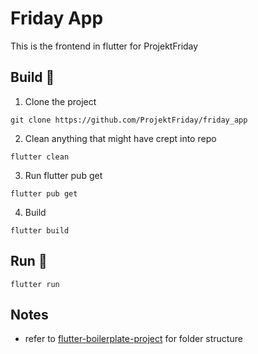 # Friday App

This is the frontend in flutter for ProjektFriday

## Build 🚀

1. Clone the project

```shell script
git clone https://github.com/ProjektFriday/friday_app
```

2. Clean anything that might have crept into repo

```shell script
flutter clean
```

3. Run flutter pub get

```shell script
flutter pub get
```

4. Build

```shell script
flutter build
```

## Run 🏃‍

```shell script
flutter run
```

## Notes

- refer to [flutter-boilerplate-project](https://github.com/zubairehman/flutter-boilerplate-project) for folder structure
